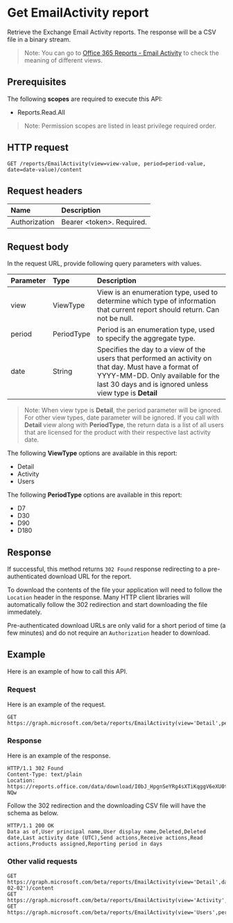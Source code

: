 # Get EmailActivity report

Retrieve the Exchange Email Activity reports. The response will be a CSV file in a binary stream.

> Note: You can go to [Office 365 Reports - Email Activity](https://support.office.com/client/Email-activity-1cbe2c00-ca65-4fb9-9663-1bbfa58ebe44) to check the meaning of different views.

## Prerequisites

The following **scopes** are required to execute this API:

- Reports.Read.All

> Note: Permission scopes are listed in least privilege required order.

## HTTP request

<!-- { "blockType": "ignored" } -->

```http
GET /reports/EmailActivity(view=view-value, period=period-value, date=date-value)/content
```

## Request headers

| Name       | Description|
|:---------------|:----------|
| Authorization  | Bearer <token\>. Required.|

## Request body

In the request URL, provide following query parameters with values.

| Parameter   | Type|Description|
|:---------------|:--------|:----------|
|view|ViewType|View is an enumeration type, used to determine which type of information that current report should return. Can not be null.|
|period|PeriodType|Period is an enumeration type, used to specify the aggregate type.|
|date|String|Specifies the day to a view of the users that performed an activity on that day. Must have a format of YYYY-MM-DD. Only available for the last 30 days and is ignored unless view type is **Detail**|

> Note: When view type is **Detail**, the period parameter will be ignored. For other view types, date parameter will be ignored.
> If you call with **Detail** view along with **PeriodType**, the return data is a list of all users that are licensed for the product with their respective last activity date.

The following **ViewType** options are available in this report:

- Detail
- Activity
- Users

The following **PeriodType** options are available in this report:

- D7
- D30
- D90
- D180

## Response

If successful, this method returns `302 Found` response redirecting to a pre-authenticated download URL for the report.

To download the contents of the file your application will need to follow the `Location` header in the response.
Many HTTP client libraries will automatically follow the 302 redirection and start downloading the file immedately.

Pre-authenticated download URLs are only valid for a short period of time (a few minutes) and do not require an `Authorization` header to download.

## Example

Here is an example of how to call this API.

### Request

Here is an example of the request.
<!-- {
  "blockType": "request",
  "name": "reportroot_emailactivity"
}-->

```http
GET https://graph.microsoft.com/beta/reports/EmailActivity(view='Detail',period='D7')/content
```

### Response

Here is an example of the response.
<!-- {
  "blockType": "response",
  "@odata.type": "stream"
} -->

```http
HTTP/1.1 302 Found
Content-Type: text/plain
Location: https://reports.office.com/data/download/I0bJ_HpgnSeYRg4sXTiKqggV6eXU0t__XDezYGO-NQw
```

Follow the 302 redirection and the downloading CSV file will have the schema as below.

<!-- {
  "blockType": "response",
  "truncated": true,
  "@odata.type": "stream"
} -->

```http
HTTP/1.1 200 OK
Data as of,User principal name,User display name,Deleted,Deleted date,Last activity date (UTC),Send actions,Receive actions,Read actions,Products assigned,Reporting period in days
```

### Other valid requests

<!-- {
  "blockType": "ignored",
  "name": "reportroot_emailactivity"
}-->

```http
GET https://graph.microsoft.com/beta/reports/EmailActivity(view='Detail',date='2017-02-02')/content
GET https://graph.microsoft.com/beta/reports/EmailActivity(view='Activity',period='D7')/content
GET https://graph.microsoft.com/beta/reports/EmailActivity(view='Users',period='D7')/content
```

<!-- uuid: 8fcb5dbc-d5aa-4681-8e31-b001d5168d79
2015-10-25 14:57:30 UTC -->
<!-- {
  "type": "#page.annotation",
  "description": "ReportRoot: EmailActivity",
  "keywords": "",
  "section": "documentation",
  "tocPath": ""
}-->
